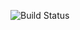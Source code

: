 ![Build Status](https://github.com/Lito130965/devops-capstone-project/actions/workflows/ci-build.yaml/badge.svg)
